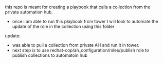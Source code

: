 this repo is meant for creating a playbook that calls a collection from the private automation hub.
- once i am able to run this playbook from tower I will look to automate the update of the role in the collection using this folder

update:
- was able to pull a collection from private AH and run it in tower.
- next step is to use redhat-cop/ah_configuration/roles/publish role to publish collections to automatoin hub 